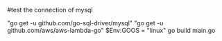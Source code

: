 #test the connection of mysql

"go get -u github.com/go-sql-driver/mysql"
"go get -u github.com/aws/aws-lambda-go"
$Env:GOOS = "linux"
go build main.go